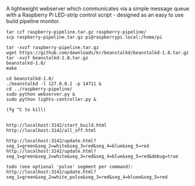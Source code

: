 A lightweight webserver which communicates via a simple message queue with a Raspberry Pi LED-strip control script - designed as an easy to use build pipeline monitor.

```
tar czf raspberry-pipeline.tar.gz raspberry-pipeline/
scp raspberry-pipeline.tar.gz pi@raspberrypi.local:/home/pi

tar -xvzf raspberry-pipeline.tar.gz 
wget https://github.com/downloads/kr/beanstalkd/beanstalkd-1.8.tar.gz
tar -xvzf beanstalkd-1.8.tar.gz
beanstalkd-1.8/
make

cd beanstalkd-1.8/
./beanstalkd -l 127.0.0.1 -p 14711 &
cd ../raspberry-pipeline/
sudo python webserver.py &
sudo python lights-controller.py &

(fg ^C to kill)


http://localhost:3142/start_build.html
http://localhost:3142/all_off.html

http://localhost:3142/update.html?seg_1=green&seg_2=white&seg_3=red&seg_4=blue&seg_5=red
http://localhost:3142/update.html?seg_1=green&seg_2=white&seg_3=red&seg_4=blue&seg_5=red&debug=true

todo (one optional 'pulse' segment per command):
http://localhost:3142/update.html?seg_1=green&seg_2=white_pulse&seg_3=red&seg_4=bluee&seg_5=red

```
